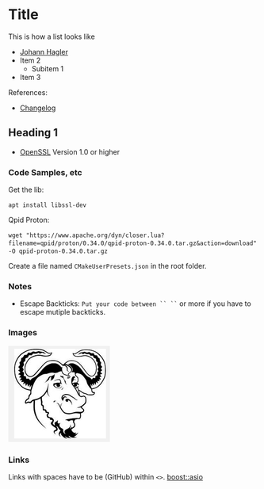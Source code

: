 # Title

This is how a list looks like

- [Johann Hagler](mailto:jha@mission-embedded.com)
- Item 2
  - Subitem 1
- Item 3

References:

- [Changelog](CHANGELOG.md)

## Heading 1

- [OpenSSL](https://www.openssl.org/) Version 1.0 or higher

### Code Samples, etc

Get the lib:

    apt install libssl-dev

Qpid Proton:

    wget "https://www.apache.org/dyn/closer.lua?filename=qpid/proton/0.34.0/qpid-proton-0.34.0.tar.gz&action=download" -O qpid-proton-0.34.0.tar.gz


Create a file named `CMakeUserPresets.json` in the root folder.

### Notes
- Escape Backticks: ``` Put your code between `` `` ``` or more if you have to escape mutiple backticks.

### Images
![alt text](Gnu.PNG "Title")

### Links
Links with spaces have to be (GitHub) within `<>`.
[boost::asio](<../boost asio/README.md#Buffers>)